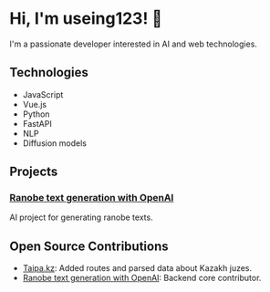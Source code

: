 # Hi, I'm useing123! 👋

I'm a passionate developer interested in AI and web technologies.

## Technologies

- JavaScript
- Vue.js
- Python
- FastAPI
- NLP
- Diffusion models

## Projects
### [Ranobe text generation with OpenAI](https://github.com/useing123/mangageneration)

AI project for generating ranobe texts.

## Open Source Contributions

- [Taipa.kz](https://github.com/useing123/prod): Added routes and parsed data about Kazakh juzes.
- [Ranobe text generation with OpenAI](https://github.com/useing123/mangageneration): Backend core contributor.

<!-- Кызылорда 11 регион Қазақстан -->
